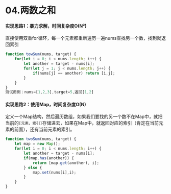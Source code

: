 # 04.两数之和

#### 实现思路1：暴力求解，时间复杂度O(N²)

直接使用双重for循环，每一个元素都重新遍历一遍nums查找另一个数，找到就返回索引

```javascript
function towSum(nums, target) {
    for(let i = 0; i < nums.length; i++) {
        let another = target - nums[i];
        for(let j = 1; j < nums.length; j++) {
            if(nums[j] == another) return [i,j];
        }
    }
}
测试用例：nums=[1,2,3],target=5,返回[1,2]
```

#### 实现思路2：使用Map，时间复杂度O(N)

定义一个Map结构，然后遍历数组，如果我们要找的另一个数不在Map中，就把当前的`[元素，索引]`存储进去，如果在Map中，就返回对应的索引（肯定在当前元素的前面），还有当前元素的索引。

```javascript
function twoSum(nums, target) {
    let map = new Map();
    for(let i = 0; i < nums.length; i++) {
		let another = target - nums[i];
        if(map.has(another)) {
            return [map.get(another), i];
        } else {
            map.set(nums[i],i);
        }
    }
}
```



